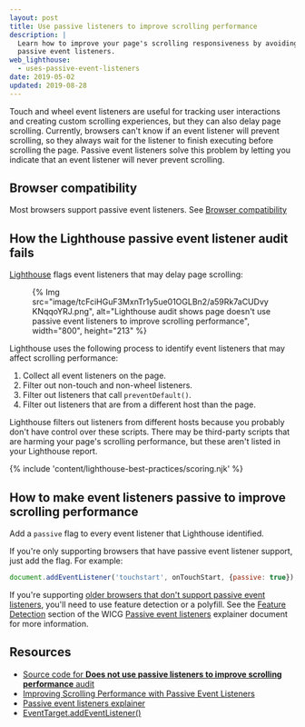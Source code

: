 ```yaml
---
layout: post
title: Use passive listeners to improve scrolling performance
description: |
  Learn how to improve your page's scrolling responsiveness by avoiding
  passive event listeners.
web_lighthouse:
  - uses-passive-event-listeners
date: 2019-05-02
updated: 2019-08-28
---
```


Touch and wheel event listeners are useful
for tracking user interactions and creating custom scrolling experiences,
but they can also delay page scrolling.
Currently, browsers can't know if an event listener will prevent scrolling,
so they always wait for the listener to finish executing before scrolling the page.
Passive event listeners solve this problem by letting you indicate
that an event listener will never prevent scrolling.

## Browser compatibility

Most browsers support passive event listeners. See
[Browser compatibility](https://developer.mozilla.org/docs/Web/API/EventTarget/addEventListener#Browser_compatibility)

## How the Lighthouse passive event listener audit fails

[Lighthouse](https://developer.chrome.com/docs/lighthouse/overview/)
flags event listeners that may delay page scrolling:

<figure>
  {% Img src="image/tcFciHGuF3MxnTr1y5ue01OGLBn2/a59Rk7aCUDvyKNqqoYRJ.png", alt="Lighthouse audit shows page doesn't use passive event listeners to improve scrolling performance", width="800", height="213" %}
</figure>

Lighthouse uses the following process
to identify event listeners that may affect scrolling performance:

1. Collect all event listeners on the page.
2. Filter out non-touch and non-wheel listeners.
3. Filter out listeners that call `preventDefault()`.
4. Filter out listeners that are from a different host than the page.

Lighthouse filters out listeners from different hosts
because you probably don't have control over these scripts.
There may be third-party scripts that are harming your page's scrolling performance,
but these aren't listed in your Lighthouse report.

{% include 'content/lighthouse-best-practices/scoring.njk' %}

## How to make event listeners passive to improve scrolling performance

Add a `passive` flag to every event listener that Lighthouse identified.

If you're only supporting browsers that have passive event listener support,
just add the flag. For example:

```js
document.addEventListener('touchstart', onTouchStart, {passive: true});
```

If you're supporting [older browsers that don't support passive event listeners](https://developer.mozilla.org/docs/Web/API/EventTarget/addEventListener#Browser_compatibility),
you'll need to use feature detection or a polyfill. See the
[Feature Detection](https://github.com/WICG/EventListenerOptions/blob/gh-pages/explainer.md#feature-detection)
section of the WICG [Passive event listeners](https://github.com/WICG/EventListenerOptions/blob/gh-pages/explainer.md)
explainer document for more information.

## Resources

- [Source code for **Does not use passive listeners to improve scrolling performance** audit](https://github.com/GoogleChrome/lighthouse/blob/master/core/audits/dobetterweb/uses-passive-event-listeners.js)
- [Improving Scrolling Performance with Passive Event Listeners](https://developers.google.com/web/updates/2016/06/passive-event-listeners)
- [Passive event listeners explainer](https://github.com/WICG/EventListenerOptions/blob/gh-pages/explainer.md)
- [EventTarget.addEventListener()](https://developer.mozilla.org/docs/Web/API/EventTarget/addEventListener)
